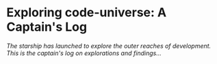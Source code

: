 # Exploring code-universe: A Captain's Log

_The starship has launched to explore the outer reaches of development. This is the captain's log on explorations and findings..._


